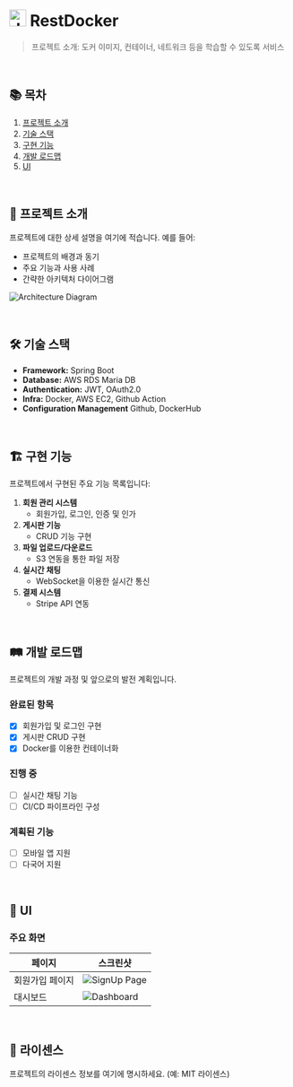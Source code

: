 # <img width="30" alt="docker logo" src="https://github.com/user-attachments/assets/72091dc1-2915-4b35-bec9-efe983e4b083"> RestDocker

> 프로젝트 소개: 도커 이미지, 컨테이너, 네트워크 등을 학습할 수 있도록 서비스

<br>

## 📚 목차
1. [프로젝트 소개](#프로젝트-소개)
2. [기술 스택](#기술-스택)
3. [구현 기능](#구현-기능)
4. [개발 로드맵](#개발-로드맵)
5. [UI](#UI)

<br>

## 📖 프로젝트 소개

프로젝트에 대한 상세 설명을 여기에 적습니다. 예를 들어:
- 프로젝트의 배경과 동기
- 주요 기능과 사용 사례
- 간략한 아키텍처 다이어그램

![Architecture Diagram](path/to/architecture-diagram.png)

<br>

## 🛠 기술 스택

- **Framework:** Spring Boot
- **Database:** AWS RDS Maria DB
- **Authentication:** JWT, OAuth2.0
- **Infra:** Docker, AWS EC2, Github Action
- **Configuration Management** Github, DockerHub

<br>

## 🏗 구현 기능
프로젝트에서 구현된 주요 기능 목록입니다:

1. **회원 관리 시스템**
   - 회원가입, 로그인, 인증 및 인가
2. **게시판 기능**
   - CRUD 기능 구현
3. **파일 업로드/다운로드**
   - S3 연동을 통한 파일 저장
4. **실시간 채팅**
   - WebSocket을 이용한 실시간 통신
5. **결제 시스템**
   - Stripe API 연동

<br>

## 🛤 개발 로드맵
프로젝트의 개발 과정 및 앞으로의 발전 계획입니다.

### 완료된 항목
- [x] 회원가입 및 로그인 구현
- [x] 게시판 CRUD 구현
- [x] Docker를 이용한 컨테이너화

### 진행 중
- [ ] 실시간 채팅 기능
- [ ] CI/CD 파이프라인 구성

### 계획된 기능
- [ ] 모바일 앱 지원
- [ ] 다국어 지원

<br>

## 🎨 UI

### 주요 화면

| 페이지        | 스크린샷                         |
| ------------- | -------------------------------- |
| 회원가입 페이지 | ![SignUp Page](path/to/signup.png) |
| 대시보드      | ![Dashboard](path/to/dashboard.png) |

<br>

## 📝 라이센스
프로젝트의 라이센스 정보를 여기에 명시하세요. (예: MIT 라이센스)

